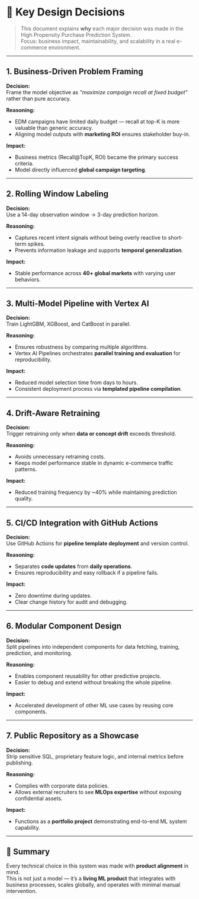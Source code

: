 # 📌 Key Design Decisions

> This document explains **why** each major decision was made in the High Propensity Purchase Prediction System.  
> Focus: business impact, maintainability, and scalability in a real e-commerce environment.

---

## 1. Business-Driven Problem Framing
**Decision:**  
Frame the model objective as *"maximize campaign recall at fixed budget"* rather than pure accuracy.

**Reasoning:**  
- EDM campaigns have limited daily budget — recall at top-K is more valuable than generic accuracy.  
- Aligning model outputs with **marketing ROI** ensures stakeholder buy-in.  

**Impact:**  
- Business metrics (Recall@TopK, ROI) became the primary success criteria.
- Model directly influenced **global campaign targeting**.

---

## 2. Rolling Window Labeling
**Decision:**  
Use a 14-day observation window → 3-day prediction horizon.

**Reasoning:**  
- Captures recent intent signals without being overly reactive to short-term spikes.  
- Prevents information leakage and supports **temporal generalization**.

**Impact:**  
- Stable performance across **40+ global markets** with varying user behaviors.  

---

## 3. Multi-Model Pipeline with Vertex AI
**Decision:**  
Train LightGBM, XGBoost, and CatBoost in parallel.

**Reasoning:**  
- Ensures robustness by comparing multiple algorithms.  
- Vertex AI Pipelines orchestrates **parallel training and evaluation** for reproducibility.

**Impact:**  
- Reduced model selection time from days to hours.  
- Consistent deployment process via **templated pipeline compilation**.

---

## 4. Drift-Aware Retraining
**Decision:**  
Trigger retraining only when **data or concept drift** exceeds threshold.

**Reasoning:**  
- Avoids unnecessary retraining costs.  
- Keeps model performance stable in dynamic e-commerce traffic patterns.

**Impact:**  
- Reduced training frequency by ~40% while maintaining prediction quality.  

---

## 5. CI/CD Integration with GitHub Actions
**Decision:**  
Use GitHub Actions for **pipeline template deployment** and version control.

**Reasoning:**  
- Separates **code updates** from **daily operations**.  
- Ensures reproducibility and easy rollback if a pipeline fails.

**Impact:**  
- Zero downtime during updates.  
- Clear change history for audit and debugging.

---

## 6. Modular Component Design
**Decision:**  
Split pipelines into independent components for data fetching, training, prediction, and monitoring.

**Reasoning:**  
- Enables component reusability for other predictive projects.  
- Easier to debug and extend without breaking the whole pipeline.

**Impact:**  
- Accelerated development of other ML use cases by reusing core components.

---

## 7. Public Repository as a Showcase
**Decision:**  
Strip sensitive SQL, proprietary feature logic, and internal metrics before publishing.

**Reasoning:**  
- Complies with corporate data policies.  
- Allows external recruiters to see **MLOps expertise** without exposing confidential assets.

**Impact:**  
- Functions as a **portfolio project** demonstrating end-to-end ML system capability.

---

## 📍 Summary
Every technical choice in this system was made with **product alignment** in mind.  
This is not just a model — it’s a **living ML product** that integrates with business processes, scales globally, and operates with minimal manual intervention.
